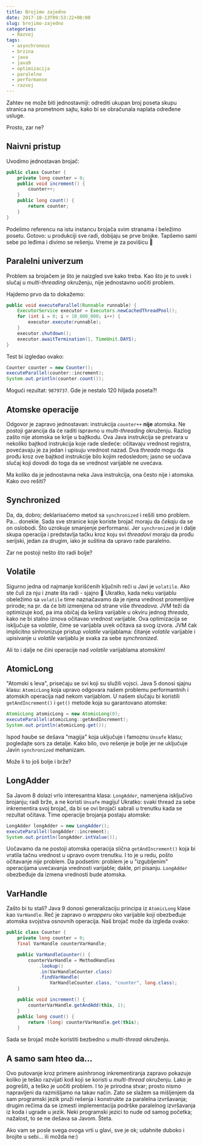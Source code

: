 ```yaml
---
title: Brojimo zajedno
date: 2017-10-13T09:53:22+00:00
slug: brojimo-zajedno
categories:
  - Razvoj
tags:
  - asynchronous
  - brzina
  - java
  - java9
  - optimizacija
  - paralelno
  - performanse
  - razvoj
---
```


Zahtev ne može biti jednostavniji: odrediti ukupan broj poseta skupu stranica na prometnom sajtu, kako bi se obračunala naplata određene usluge.

<!--more-->

Prosto, zar ne?

## Naivni pristup

Uvodimo jednostavan brojač:

```java
public class Counter {
	private long counter = 0;
	public void increment() {
		counter++;
	}
	public long count() {
		return counter;
	}
}
```

Podelimo referencu na istu instancu brojača svim stranama i beležimo posetu. Gotovo: u produkciji sve radi, dobijaju se prve brojke. Tapšemo sami sebe po leđima i divimo se rešenju. Vreme je za povišicu 🙂

## Paralelni univerzum

Problem sa brojačem je što je naizgled sve kako treba. Kao što je to uvek i slučaj u _multi-threading_ okruženju, nije jednostavno uočiti problem.

Hajdemo prvo da to dokažemo:

```java
public void executeParallel(Runnable runnable) {
	ExecutorService executor = Executors.newCachedThreadPool();
	for (int i = 0; i < 10_000_000; i++) {
		executor.execute(runnable);
	}
	executor.shutdown();
	executor.awaitTermination(1, TimeUnit.DAYS);
}
```

Test bi izgledao ovako:

```java
Counter counter = new Counter();
executeParallel(counter::increment);
System.out.println(counter.count());
```

Mogući rezultat: `9879737`. Gde je nestalo 120 hiljada poseta?!

## Atomske operacije

Odgovor je zapravo jednostavan: instrukcija `counter++` **nije** atomska. Ne postoji garancija da će raditi ispravno u _multi-threading_ okruženju. Razlog zašto nije atomska se krije u bajtkodu. Ova Java instrukcija se pretvara u nekoliko bajtkod instrukcija koje rade sledeće: očitavaju vrednost registra, povećavaju je za jedan i upisuju vrednost nazad. Dva _threada_ mogu da prođu kroz ove bajtkod instrukcije bilo kojim redosledom; jasno se uočava slučaj koji dovodi do toga da se vrednost varijable ne uvećava.

Ma koliko da je jednostavna neka Java instrukcija, ona često nije i atomska. Kako ovo rešiti?

## Synchronized

Da, da, dobro; deklarisaćemo metod sa `synchronized` i rešili smo problem. Pa... donekle. Sada sve stranice koje koriste brojač moraju da _čekaju_ da se on oslobodi. Što uzrokuje smanjenje performansi. Jer `synchronized` je i dalje skupa operacija i predstavlja tačku kroz koju svi _threadovi_ moraju da prođu serijski, jedan za drugim, iako je suština da upravo rade paralelno.

Zar ne postoji nešto što radi bolje?

## Volatile

Sigurno jedna od najmanje korišćenih ključnih reči u Javi je `volatile`. Ako ste čuli za nju i znate šta radi - sjajno 🙂 Ukratko, kada neku varijablu obeležimo sa `volatile` time naznačavamo da je njena vrednost promenljive prirode; na pr. da će biti izmenjena od strane više _threadova_. JVM teži da optimizuje kod, pa ima običaj da kešira varijable u okviru jednog _threada_, kako ne bi stalno iznova očitavao vrednost varijable. Ova optimizacija se isključuje sa _volatile_, čime se varijabla uvek očitava sa svog izvora. JVM čak implicitno sinhronizuje pristup _volatile_ varijablama: čitanje _volatile_ varijable i upisivanje u _volatile_ varijablu je svaka za sebe _synchronized_.

Ali to i dalje ne čini operacije nad _volatile_ varijablama atomskim!

## AtomicLong

"Atomski s leva", prisećaju se svi koji su služili vojsci. Java 5 donosi sjajnu klasu: `AtomicLong` koja upravo odgovara našem problemu performantnih i atomskih operacija nad nekom varijablom. U našem slučaju bi koristili `getAndIncrement()` i `get()` metode koja su garantovano atomske:

```java
AtomicLong atomicLong = new AtomicLong(0);
executeParallel(atomicLong::getAndIncrement);
System.out.println(atomicLong.get());
```

Ispod haube se dešava "magija" koja uključuje i famoznu `Unsafe` klasu; pogledajte sors za detalje. Kako bilo, ovo rešenje je bolje jer ne uključuje Javin `synchronized` mehanizam.

Može li to još bolje i brže?

## LongAdder

Sa Javom 8 dolazi vrlo interesantna klasa: `LongAdder`, namenjena isključivo brojanju; radi brže, a ne koristi `Unsafe` magiju! Ukratko: svaki thread za sebe inkrementira svoj brojač, da bi se ovi brojači sabrali u trenutku kada se rezultat očitava. Time operacije brojanja postaju atomske:

```java
LongAdder longAdder = new LongAdder();
executeParallel(longAdder::increment);
System.out.println(longAdder.intValue());
```

Uočavamo da ne postoji atomska operacija slična `getAndIncrement()` koja bi vratila tačnu vrednost u upravo ovom trenutku. I to je u redu, pošto očitavanje _nije_ problem. Da podsetim: problem je u "izgubljenim" operacijama uvećavanja vrednosti varijable; dakle, pri pisanju. `LongAdder` obezbeđuje da izmena vrednosti bude atomska.

## VarHandle

Zašto bi tu stali? Java 9 donosi generalizaciju principa iz `AtomicLong` klase kao `VarHandle`. Reč je zapravo o _wrapperu_ oko varijable koji obezbeđuje atomska svojstva osnovnih operacija. Naš brojač može da izgleda ovako:

```java
public class Counter {
	private long counter = 0;
	final VarHandle counterVarHandle;

	public VarHandleCounter() {
		counterVarHandle = MethodHandles
			.lookup()
			.in(VarHandleCounter.class)
			.findVarHandle(
				VarHandleCounter.class, "counter", long.class);
	}

	public void increment() {
		counterVarHandle.getAndAdd(this, 1);
	}
	public long count() {
		return (long) counterVarHandle.get(this);
	}
```

Sada se brojač može koristiti bezbedno u _multi-thread_ okruženju.

## A samo sam hteo da...

Ovo putovanje kroz primere asinhronog inkrementiranja zapravo pokazuje koliko je teško razvijati kod koji se koristi u _multi-thread_ okruženju. Lako je pogrešiti, a teško je uočiti problem. I to je prirodna stvar; prosto nismo napravljeni da razmišljamo na takav način. Zato se slažem sa mišljenjem da sam programski jezik pruži rešenja i konstrukte za paralelna izvršavanja; drugim rečima da se izmesti implementacija podrške paralelnog izvršavanja iz koda i ugrade u jezik. Neki programski jezici to nude od samog početka; nažalost, to se ne dešava sa Javom. Šteta.

Ako vam se posle svega ovoga vrti u glavi, sve je ok; udahnite duboko i brojite u sebi... ili možda ne:)
